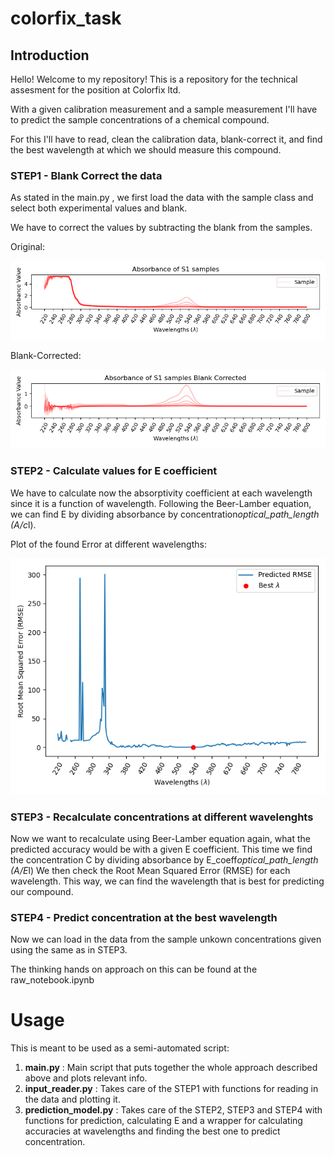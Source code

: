 # colorfix_task
## Introduction 
Hello! Welcome to my repository! 
This is a repository for the technical assesment 
for the position at Colorfix ltd.

With a given calibration measurement and a sample measurement I'll have to predict the sample concentrations of a chemical
compound. 

For this I'll have to read, clean the calibration data, blank-correct it, and find the best wavelength at which 
we should measure this compound. 

### STEP1 - Blank Correct the data 

As stated in the main.py , we first load the data with the sample class and select both experimental values and blank. 

We have to correct the values by subtracting the blank from the samples.

Original:

![raw](raw.png)

Blank-Corrected:

![corrected](corrected.png) 

### STEP2 - Calculate values for E coefficient

We have to calculate now the absorptivity coefficient at each wavelength since it is a function of wavelength.
Following the Beer-Lamber equation, we can find E by dividing absorbance by concentration*optical_path_length (A/c*l). 

Plot of the found Error at different wavelengths: 

![best_rmse_lambda](best_rmse_lambda.png)

### STEP3 - Recalculate concentrations at different wavelenghts  
Now we want to recalculate using Beer-Lamber equation again, what the predicted accuracy would be with a given E 
coefficient. This time we find the concentration C by dividing absorbance by E_coeff*optical_path_length (A/E*l) 
We then check the Root Mean Squared Error (RMSE) for each wavelength. This way, we can find the wavelength that is best 
for predicting our compound. 

### STEP4 - Predict concentration at the best wavelength 

Now we can load in the data from the sample unkown concentrations given using the same as in STEP3. 

The thinking hands on approach on this can be found at the raw_notebook.ipynb

# Usage
This is meant to be used as a semi-automated script:
1. **main.py** : Main script that puts together the whole approach described above and plots relevant info. 
2. **input_reader.py** : Takes care of the STEP1 with functions for reading in the data and plotting it.  
3. **prediction_model.py** : Takes care of the STEP2, STEP3 and STEP4 with functions for prediction, calculating E and 
a wrapper for calculating accuracies at wavelengths and finding the best one to predict concentration. 